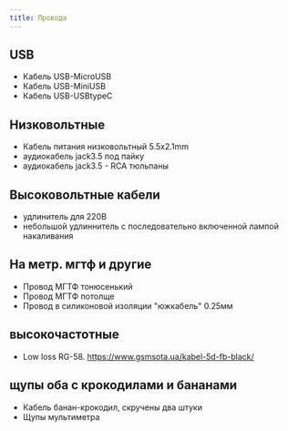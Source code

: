 ```yaml
---
title: Провода
---
```


## USB
- Кабель USB-MicroUSB
- Кабель USB-MiniUSB
- Кабель USB-USBtypeC

## Низковольтные
- Кабель питания низковольтный 5.5x2.1mm
- аудиокабель jack3.5 под пайку
- аудиокабель jack3.5 - RCA тюльпаны

## Высоковольтные кабели
- удлинитель для 220В
- небольшой удлиннитель с последовательно включенной лампой накаливания

## На метр. мгтф и другие
- Провод МГТФ тонюсенький
- Провод МГТФ потолще
- Провод в силиконовой изоляции "южкабель" 0.25мм

## высокочастотные
- Low loss RG-58. <https://www.gsmsota.ua/kabel-5d-fb-black/>

## щупы оба с крокодилами и бананами
- Кабель банан-крокодил, скручены два штуки
- Щупы мультиметра


